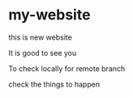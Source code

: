 # my-website
this is new website

It is good to see you

To check locally for remote branch

check the things to happen
